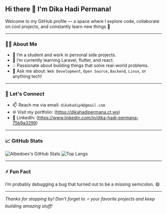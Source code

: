## Hi there 👋 I'm Dika Hadi Permana!

Welcome to my GitHub profile — a space where I explore code, collaborate on cool projects, and constantly learn new things 🚀

---

### 👨‍💻 About Me
- 🔭 I’m a student and work in personal side projects.
- 🌱 I’m currently learning Laravel, flutter, and react.
- 💡 Passionate about building things that solve real-world problems.
- 💬 Ask me about: `Web Development`, `Open Source`, `Backend`, `Linux`, or anything tech!

---

### 🤝 Let's Connect
- 📫 Reach me via email: `dikahadip4@gmail.com`
- 🌐 Visit my portfolio: (https://dikahadipermana.ct.ws)
- 💼 LinkedIn: (https://www.linkedin.com/in/dika-hadi-permana-75b9a3299)

---

### 📈 GitHub Stats

![Albedoes's GitHub Stats](https://github-readme-stats.vercel.app/api?username=albedoes&show_icons=true&theme=tokyonight&hide=prs)
![Top Langs](https://github-readme-stats.vercel.app/api/top-langs/?username=albedoes&layout=compact&theme=tokyonight)

---

### ⚡ Fun Fact
I’m probably debugging a bug that turned out to be a missing semicolon. 😄

---

_Thanks for stopping by! Don't forget to ⭐ your favorite projects and keep building amazing stuff!_
